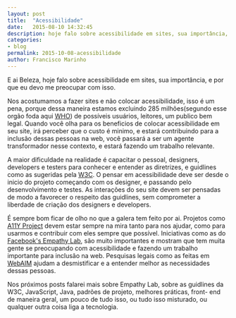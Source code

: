 ```yaml
---
layout: post
title:  "Acessibilidade"
date:   2015-08-10 14:32:45
description: hoje falo sobre acessibilidade em sites, sua importância, e por que eu devo me preocupar com isso..
categories:
- blog
permalink: 2015-10-08-acessibilidade
author: Francisco Marinho
---
```


E ai Beleza, hoje falo sobre acessibilidade em sites, sua importância, e por que eu devo me preocupar com isso.

Nos acostumamos a fazer sites e não colocar acessibilidade, isso é um pena, porque dessa maneira estamos excluindo 285 milhões(segundo esse orgão foda aqui [WHO][WHO]) de possíveis usuários, leitores, um publico bem legal. Quando você olha para os beneficios de colocar acessibilidade em seu site, irá perceber que o custo é minimo, e estará contribuindo para a inclusão dessas pessoas na web, você passará a ser um agente transformador nesse contexto, e estará fazendo um trabalho relevante.

A maior dificuldade na realidade é capacitar o pessoal, designers, developers e testers para conhecer e entender as diretrizes, e guidlines como as sugeridas pela [W3C][W3C]. O pensar em acessibilidade deve ser desde o inicio do projeto começando com os designer, e passando pelo desenvolvimento e testes. As interações do seu site devem ser pensadas de modo a favorecer o respeito das guidlines, sem comprometer a liberdade de criação dos designers e developers.

É sempre bom ficar de olho no que a galera tem feito por ai. Projetos como [A11Y Project][A11Y Project]  devem estar sempre na mira tanto para nos ajudar, como para usarmos  e contribuir com eles sempre que possível. Iniciativas como as do [Facebook's Empathy Lab][Facebook's Empathy Lab], são muito importantes e mostram que tem muita gente se preocupando com acessibilidade e fazendo um trabalho importante para inclusão na web. Pesquisas legais como as feitas em [WebAIM][WebAIM] ajudam a desmistificar e a entender melhor as necessidades dessas pessoas.

Nos próximos posts falarei mais sobre Empathy Lab, sobre as guidlines da W3C, JavaScript, Java, padrões de projeto, melhores práticas, front- end de maneira geral, um pouco de tudo isso, ou tudo isso misturado, ou qualquer outra coisa liga a tecnologia.

[WHO]: http://www.who.int/mediacentre/factsheets/fs282/en/
[A11Y Project]: http://a11yproject.com/
[WebAIM]: http://webaim.org/projects/screenreadersurvey5/#javascript
[Facebook's Empathy Lab]:https://www.washingtonpost.com/news/the-switch/wp/2015/03/31/facebooks-empathy-lab-how-facebook-designs-for-disabled-users/
[W3C]: http://www.w3.org/TR/WCAG20/#guidelines
